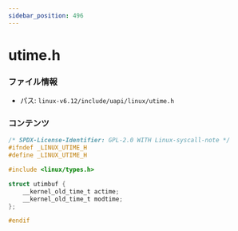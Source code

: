 ```yaml
---
sidebar_position: 496
---
```

# utime.h

### ファイル情報

- パス: `linux-v6.12/include/uapi/linux/utime.h`

### コンテンツ

```h
/* SPDX-License-Identifier: GPL-2.0 WITH Linux-syscall-note */
#ifndef _LINUX_UTIME_H
#define _LINUX_UTIME_H

#include <linux/types.h>

struct utimbuf {
	__kernel_old_time_t actime;
	__kernel_old_time_t modtime;
};

#endif

```
